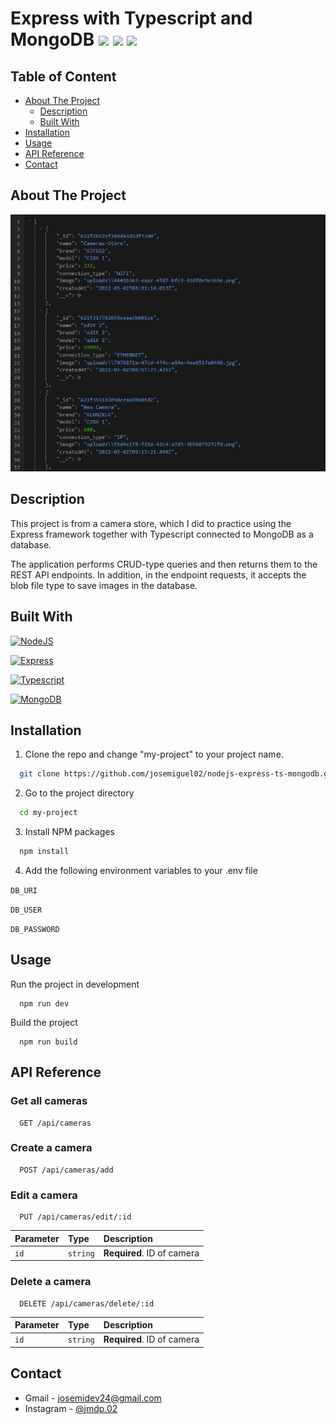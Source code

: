 # Express with Typescript and MongoDB <img src='https://emojis.slackmojis.com/emojis/images/1643514187/1539/express.png?1643514187' height='25'> <img src="https://emojis.slackmojis.com/emojis/images/1479745458/1383/typescript.png?1479745458" height="25" /> <img src='https://emojis.slackmojis.com/emojis/images/1643514905/9226/mongo_db.png?1643514905' height='25'>

## Table of Content

- [About The Project](#about-the-project)
  - [Description](#description)
  - [Built With](#built-with)
- [Installation](#installation)
- [Usage](#usage)
- [API Reference](#api-reference)
- [Contact](#contact)

## About The Project

![Screenshot](./demo/preview.png)

## Description

This project is from a camera store, which I did to practice using the Express framework together with Typescript connected to MongoDB as a database.

The application performs CRUD-type queries and then returns them to the REST API endpoints. In addition, in the endpoint requests, it accepts the blob file type to save images in the database.

## Built With

[![NodeJS](https://img.shields.io/badge/Node.js-339933?style=for-the-badge&logo=node.js&logoColor=white)](https://nodejs.dev)

[![Express](https://img.shields.io/badge/Express-000?style=for-the-badge&logo=express&logoColor=white)](https://expressjs.com)

[![Typescript](https://img.shields.io/badge/TypeScript-3178C6?style=for-the-badge&logo=typescript&logoColor=white)](https://www.typescriptlang.org)

[![MongoDB](https://img.shields.io/badge/MongoDB-47A248?style=for-the-badge&logo=mongodb&logoColor=white)](https://www.mongodb.com)

## Installation

1. Clone the repo and change "my-project" to your project name.

```sh
  git clone https://github.com/josemiguel02/nodejs-express-ts-mongodb.git ./my-project
```

2. Go to the project directory

```sh
  cd my-project
```

3. Install NPM packages

```sh
  npm install
```

4. Add the following environment variables to your .env file

`DB_URI`

`DB_USER`

`DB_PASSWORD`

## Usage

Run the project in development

```
  npm run dev
```

Build the project

```
  npm run build
```

## API Reference

### Get all cameras

```
  GET /api/cameras
```

### Create a camera

```
  POST /api/cameras/add
```

### Edit a camera

```
  PUT /api/cameras/edit/:id
```

| Parameter | Type     | Description                |
| :-------- | :------- | :------------------------- |
| `id`      | `string` | **Required**. ID of camera |

### Delete a camera

```
  DELETE /api/cameras/delete/:id
```

| Parameter | Type     | Description                |
| :-------- | :------- | :------------------------- |
| `id`      | `string` | **Required**. ID of camera |

## Contact

- Gmail - [josemidev24@gmail.com](mailto:josemidev24@gmail.com)
- Instagram - [@jmdp.02](https://www.instagram.com/jmdp.02)
